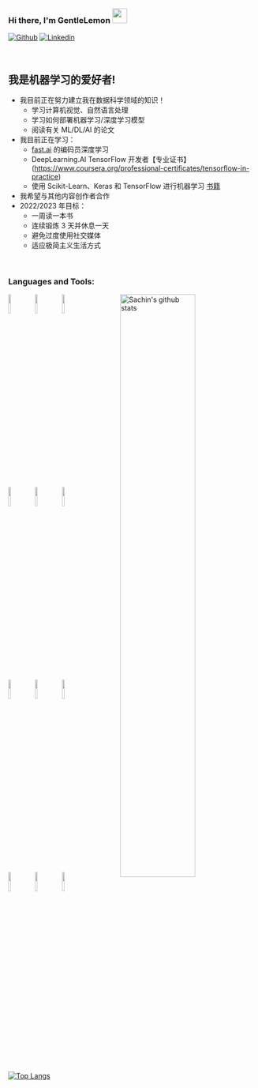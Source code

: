 ### Hi there, I'm GentleLemon <img src="https://raw.githubusercontent.com/iampavangandhi/iampavangandhi/master/gifs/Hi.gif" width="30px">
<!-- Your badges
You can use the website to generate badges: https://shields.io/
-->

[![Github](https://img.shields.io/badge/-Github-333?style=flat&logo=Github&logoColor=white)](https://github.com/GentleLemon)
[![Linkedin](https://img.shields.io/badge/-LinkedIn-blue?style=flat&logo=Linkedin&logoColor=white)](https://www.linkedin.com/in/霄鹏-裴-0b4245187)

&nbsp;
## 我是机器学习的爱好者!

- 我目前正在努力建立我在数据科学领域的知识！
  - 学习计算机视觉、自然语言处理
  - 学习如何部署机器学习/深度学习模型
  - 阅读有关 ML/DL/AI 的论文
- 我目前正在学习：
  - [fast.ai](http://course.fast.ai) 的编码员深度学习
  - DeepLearning.AI TensorFlow 开发者【专业证书】(https://www.coursera.org/professional-certificates/tensorflow-in-practice)
  - 使用 Scikit-Learn、Keras 和 TensorFlow 进行机器学习 [书籍](https://www.oreilly.com/library/view/hands-on-machine-learning/9781492032632/)
- 我希望与其他内容创作者合作
- 2022/2023 年目标：
  - 一周读一本书 
  - 连续锻炼 3 天并休息一天 
  - 避免过度使用社交媒体 
  - 适应极简主义生活方式
<br />

### Languages and Tools:

<!-- Your github readme stats
You can use this api: https://github.com/anuraghazra/github-readme-stats
-->
<p>
    <img width="55%" align="right" alt="Sachin's github stats" src="https://github-readme-stats.vercel.app/api?username=sachinchaturvedi93&show_icons=true&hide_border=true"/>

  <!-- Your languages and tools. Be careful with the alignment. 
  You can use this sites to get logos: https://www.vectorlogo.zone or https://simpleicons.org/
  -->
  <code><img width="10%" src="https://www.vectorlogo.zone/logos/python/python-ar21.svg"></code>
  <code><img width="10%" src="https://www.vectorlogo.zone/logos/numpy/numpy-ar21.svg"></code>
  <code><img width="10%" src="https://www.vectorlogo.zone/logos/pytorch/pytorch-ar21.svg"></code>
  <br />
  <code><img width="10%" src="https://www.vectorlogo.zone/logos/tensorflow/tensorflow-ar21.svg"></code>
  <code><img width="10%" src="https://www.vectorlogo.zone/logos/jupyter/jupyter-ar21.svg"></code>
  <code><img width="10%" src="https://www.vectorlogo.zone/logos/json/json-ar21.svg"></code>
  <br />
  <code><img width="10%" src="https://www.vectorlogo.zone/logos/mysql/mysql-ar21.svg"></code>
  <code><img width="10%" src="https://www.vectorlogo.zone/logos/google_cloud/google_cloud-ar21.svg"></code>
  <code><img width="10%" src="https://www.vectorlogo.zone/logos/docker/docker-ar21.svg"></code>
  <br />
  <code><img width="10%" src="https://www.vectorlogo.zone/logos/git-scm/git-scm-ar21.svg"></code>
  <code><img width="10%" src="https://www.vectorlogo.zone/logos/github/github-ar21.svg"></code>
  <code><img width="10%" src="https://www.vectorlogo.zone/logos/visualstudio_code/visualstudio_code-ar21.svg"></code>
  
  [![Top Langs](https://github-readme-stats.vercel.app/api/top-langs/?username=sachinchaturvedi93&hide=jupyter%20notebook&show_icons=true&layout=compact&hide_border=true)](https://github.com/anuraghazra/github-readme-stats)


</p>

